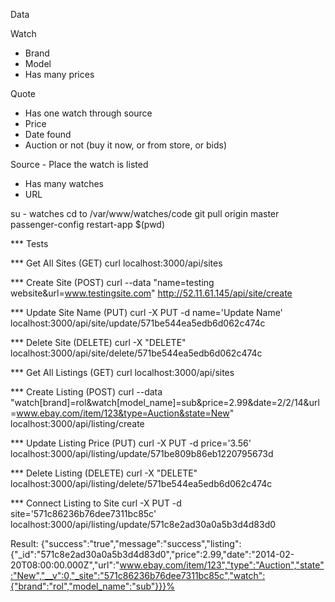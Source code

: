 Data

Watch
- Brand
- Model
- Has many prices


Quote
- Has one watch through source
- Price
- Date found
- Auction or not (buy it now, or from store, or bids)


Source - Place the watch is listed
- Has many watches
- URL

su - watches
cd to /var/www/watches/code
git pull origin master
passenger-config restart-app $(pwd)

*** Tests

*** Get All Sites (GET)
curl localhost:3000/api/sites

*** Create Site (POST)
curl --data "name=testing website&url=www.testingsite.com" http://52.11.61.145/api/site/create

*** Update Site Name (PUT)
curl -X PUT -d name='Update Name' localhost:3000/api/site/update/571be544ea5edb6d062c474c

*** Delete Site (DELETE)
curl -X "DELETE" localhost:3000/api/site/delete/571be544ea5edb6d062c474c


*** Get All Listings (GET)
curl localhost:3000/api/sites

*** Create Listing (POST)
curl --data "watch[brand]=rol&watch[model_name]=sub&price=2.99&date=2/2/14&url=www.ebay.com/item/123&type=Auction&state=New" localhost:3000/api/listing/create

*** Update Listing Price (PUT)
curl -X PUT -d price='3.56' localhost:3000/api/listing/update/571be809b86eb1220795673d


*** Delete Listing (DELETE)
curl -X "DELETE" localhost:3000/api/listing/delete/571be544ea5edb6d062c474c


*** Connect Listing to Site
curl -X PUT -d site='571c86236b76dee7311bc85c' localhost:3000/api/listing/update/571c8e2ad30a0a5b3d4d83d0

Result:
{"success":"true","message":"success","listing":{"_id":"571c8e2ad30a0a5b3d4d83d0","price":2.99,"date":"2014-02-20T08:00:00.000Z","url":"www.ebay.com/item/123","type":"Auction","state":"New","__v":0,"_site":"571c86236b76dee7311bc85c","watch":{"brand":"rol","model_name":"sub"}}}%
